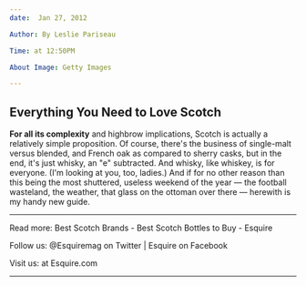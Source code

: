 ```yaml
---
date:  Jan 27, 2012 

Author: By Leslie Pariseau 

Time: at 12:50PM

About Image: Getty Images

---
```


Everything You Need to Love Scotch
---

**For all its complexity** and highbrow implications, Scotch is actually a relatively simple proposition. Of course, there's the business of single-malt versus blended, and French oak as compared to sherry casks, but in the end, it's just whisky, an "e" subtracted. And whisky, like whiskey, is for everyone. (I'm looking at you, too, ladies.) And if for no other reason than this being the most shuttered, useless weekend of the year — the football wasteland, the weather, that glass on the ottoman over there — herewith is my handy new guide.

---

Read more: Best Scotch Brands - Best Scotch Bottles to Buy - Esquire

Follow us: @Esquiremag on Twitter | Esquire on Facebook

Visit us:  at Esquire.com

---


